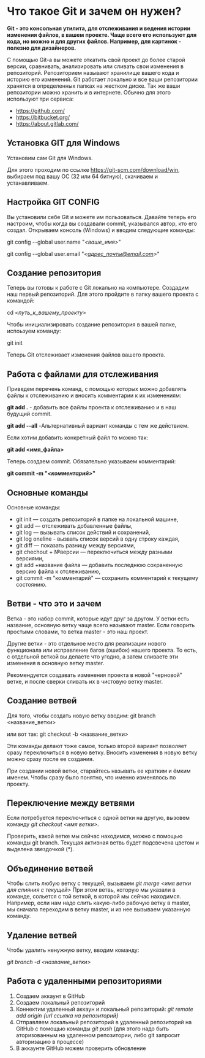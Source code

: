 # Что такое Git и зачем он нужен?

**Git - это консольная утилита, для отслеживания и ведения истории изменения файлов, в вашем проекте. Чаще всего его используют для кода, но можно и для других файлов. Например, для картинок - полезно для дизайнеров.**

С помощью Git-a вы можете откатить свой проект до более старой версии, сравнивать, анализировать или сливать свои изменения в репозиторий.
Репозиторием называют хранилище вашего кода и историю его изменений. Git работает локально и все ваши репозитории хранятся в определенных папках на жестком диске.
Так же ваши репозитории можно хранить и в интернете. Обычно для этого используют три сервиса:
* <https://github.com/>
* <https://bitbucket.org/>
* <https://about.gitlab.com/>

## Установка GIT для Windows
Установим сам Git для Windows.

Для этого проходим по ссылке <https://git-scm.com/download/win>, выбираем под вашу ОС (32 или 64 битную), скачиваем и устанавливаем.

## Настройка GIT CONFIG
Вы установили себе Git и можете им пользоваться. Давайте теперь его настроим, чтобы когда вы создавали commit, указывался автор, кто его создал.
Открываем консоль (Windows) и вводим следующие команды:

git config --global user.name "*<ваше_имя>*"

git config --global user.email "*<адрес_почты@email.com>*"

## Создание репозитория
Теперь вы готовы к работе с Git локально на компьютере.
Создадим наш первый репозиторий. Для этого пройдите в папку вашего проекта с командой:

cd *<путь_к_вашему_проекту>*

Чтобы инициализировать создание репозитория в вашей папке, испоьзуем команду:

git init

Теперь Git отслеживает изменения файлов вашего проекта.

## Работа с файлами для отслеживания

Приведем перечень команд, с помощью которых можно добавлять файлы к отслеживанию и вносить комментарии к их изменениям:

**git add .** - добавить все файлы проекта к отслеживанию и в наш будущий commit.

**git add --all** -Альтернативный вариант команды с тем же действием.

Если хотим добавить конкретный файл то можно так:

**git add <имя_файла>**

Теперь создаем commit. Обязательно указываем комментарий:

**git commit -m "*<комментарий>*"**

## Основные команды
Основные команды:
* git init — создать репозиторий в папке на локальной машине,
* git add — отслеживать добавленные файлы,
* git log — вызывать список действий и сохранений,
* git log oneline - вызвать список версий в одну строку каждая,
* git diff — показать разницу между версиями,
* git chechout + №версии — переключиться между разными версиями,
* git add +название файла — добавить последнюю сохраненную версию файла к отслеживанию,
* git commit -m "комментарий" — сохранить комментарий к текущему состоянию.

## Ветви - что это и зачем
Ветка - это набор commit, которые идут друг за другом. У ветки есть название, основную ветку чаще всего называют master. Если говорить простыми словами, то ветка master - это наш проект.

Другие ветки - это отдельное место для реализации нового функционала или исправление багов (ошибок) нашего проекта. То есть, с отдельной веткой вы делаете что угодно, а затем сливаете эти изменения в основную ветку master.

Рекомендуется создавать изменения проекта в новой "черновой" ветке, и после сверки сливать их в чистовую ветку master.

## Создание ветвей
Для того, чтобы создать новую ветку вводим:
git branch <название_ветки>

или вот так: git checkout -b <название_ветки>

Эти команды делают тоже самое, только второй вариант позволяет сразу переключиться в новую ветку. Вносить изменения в новую ветку можно сразу после ее создания.

При создании новой ветки, старайтесь называть ее кратким и ёмким именем. Чтобы сразу было понятно, что именно изменялось по проекту. 

## Переключение между ветвями
Если потребуется переключиться с одной ветки на другую, вызовем команду *git checkout <имя ветки>*.

Проверить, какой ветке мы сейчас находимся, можно с помощью команды git branch.
Текущая активная ветвь будет подсвечена цветом и выделена звездочкой (*).

## Объединение ветвей

Чтобы слить любую ветку с текущей, вызываем *git merge <имя ветки для слияния с текущей>*
При этом ветвь, которую мы указали в команде, сольется с той веткой, в которой мы сейчас находимся. 
Например, если нам надо слить какую-либо рабочую ветку в master, мы сначала переходим в ветку master, и из нее вызываем указанную команду.

## Удаление ветвей

Чтобы удалить ненужную ветку, вводим команду:

*git branch -d <название_ветки>*

## Работа с удаленными репозиториями

1. Создаем аккаунт в GitHub
2. Создаем локальный репозиторий
3. Коннектим удаленный аккаун и локальный репозиторий:
*git remote add origin {url ссылка на репозиторий}*
4. Отправляем локальный репозиторий в удаленный репозиторий на GitHub с помощью команды *git push* (для этого надо быть аторизованным на удаленном репозитории, либо git запросит авторизацию в процессе)
5. В аккаунте GitHub можем проверить обновление